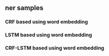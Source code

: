 ## ner samples
### CRF based using word embedding
### LSTM based using word embedding
### CRF-LSTM based using word embedding
